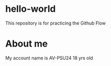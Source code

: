 # hello-world
This repository is for practicing the Github Flow
# About me
My account name is AV-PSU24
18 yrs old

